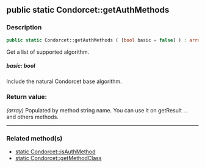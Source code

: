 ## public static Condorcet::getAuthMethods

### Description    

```php
public static Condorcet::getAuthMethods ( [bool basic = false] ) : array
```

Get a list of supported algorithm.
    

##### **basic:** *bool*   
Include the natural Condorcet base algorithm.    


### Return value:   

*(array)* Populated by method string name. You can use it on getResult ... and others methods.


---------------------------------------

### Related method(s)      

* [static Condorcet::isAuthMethod](../Condorcet%20Class/public%20static%20Condorcet--isAuthMethod.md)    
* [static Condorcet::getMethodClass](../Condorcet%20Class/public%20static%20Condorcet--getMethodClass.md)    

